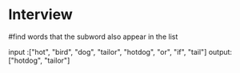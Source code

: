 # Interview

#find words that the subword also appear in the list

input :["hot", "bird", "dog", "tailor", "hotdog", "or", "if", "tail"]
output: ["hotdog", "tailor"]
